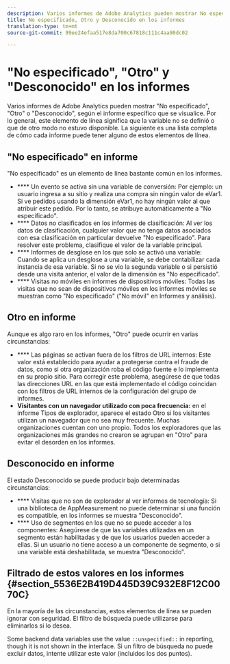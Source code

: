 ```yaml
---
description: Varios informes de Adobe Analytics pueden mostrar No especificado, Otro o Desconocido, según el informe específico que se visualice. Por lo general, este elemento de línea significa que la variable no se definió o que de otro modo no estuvo disponible.
title: No especificado, Otro y Desconocido en los informes
translation-type: tm+mt
source-git-commit: 99ee24efaa517e8da700c67818c111c4aa90dc02

---
```



# "No especificado", "Otro" y "Desconocido" en los informes

Varios informes de Adobe Analytics pueden mostrar "No especificado", "Otro" o "Desconocido", según el informe específico que se visualice. Por lo general, este elemento de línea significa que la variable no se definió o que de otro modo no estuvo disponible. La siguiente es una lista completa de cómo cada informe puede tener alguno de estos elementos de línea.

## "No especificado" en informe

"No especificado" es un elemento de línea bastante común en los informes.

* **** Un evento se activa sin una variable de conversión: Por ejemplo: un usuario ingresa a su sitio y realiza una compra sin ningún valor de eVar1. Si ve pedidos usando la dimensión eVar1, no hay ningún valor al que atribuir este pedido. Por lo tanto, se atribuye automáticamente a "No especificado".
* **** Datos no clasificados en los informes de clasificación: Al ver los datos de clasificación, cualquier valor que no tenga datos asociados con esa clasificación en particular devuelve "No especificado". Para resolver este problema, clasifique el valor de la variable principal.
* **** Informes de desglose en los que solo se activó una variable: Cuando se aplica un desglose a una variable, se debe contabilizar cada instancia de esa variable. Si no se vio la segunda variable o si persistió desde una visita anterior, el valor de la dimensión es "No especificado".
* **** Visitas no móviles en informes de dispositivos móviles: Todas las visitas que no sean de dispositivos móviles en los informes móviles se muestran como "No especificado" ("No móvil" en Informes y análisis).

## Otro en informe

Aunque es algo raro en los informes, "Otro" puede ocurrir en varias circunstancias:

* **** Las páginas se activan fuera de los filtros de URL internos: Este valor está establecido para ayudar a protegerse contra el fraude de datos, como si otra organización roba el código fuente e lo implementa en su propio sitio. Para corregir este problema, asegúrese de que todas las direcciones URL en las que está implementado el código coincidan con los filtros de URL internos de la configuración del grupo de informes.
* **Visitantes con un navegador utilizado con poca frecuencia:** en el informe Tipos de explorador, aparece el estado Otro si los visitantes utilizan un navegador que no sea muy frecuente. Muchas organizaciones cuentan con uno propio. Todos los exploradores que las organizaciones más grandes no crearon se agrupan en "Otro" para evitar el desorden en los informes.

## Desconocido en informe

El estado Desconocido se puede producir bajo determinadas circunstancias:

* **** Visitas que no son de explorador al ver informes de tecnología: Si una biblioteca de AppMeasurement no puede determinar si una función es compatible, en los informes se muestra "Desconocido".
* **** Uso de segmentos en los que no se puede acceder a los componentes: Asegúrese de que las variables utilizadas en un segmento están habilitadas y de que los usuarios pueden acceder a ellas. Si un usuario no tiene acceso a un componente de segmento, o si una variable está deshabilitada, se muestra "Desconocido".

## Filtrado de estos valores en los informes {#section_5536E2B419D445D39C932E8F12C0070C}

En la mayoría de las circunstancias, estos elementos de línea se pueden ignorar con seguridad. El filtro de búsqueda puede utilizarse para eliminarlos si lo desea.

Some backend data variables use the value `::unspecified::` in reporting, though it is not shown in the interface. Si un filtro de búsqueda no puede excluir datos, intente utilizar este valor (incluidos los dos puntos).
